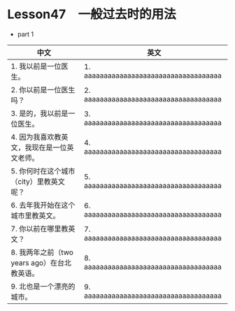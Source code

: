 
# Lesson47　一般过去时的用法

- part 1

| 中文                                         | 英文                                   |
| -------------------------------------------- | -------------------------------------- |
| 1. 我以前是一位医生。                        | 1. aaaaaaaaaaaaaaaaaaaaaaaaaaaaaaaaaaa |
| 2. 你以前是一位医生吗？                      | 2. aaaaaaaaaaaaaaaaaaaaaaaaaaaaaaaaaaa |
| 3. 是的，我以前是一位医生。                  | 3. aaaaaaaaaaaaaaaaaaaaaaaaaaaaaaaaaaa |
| 4. 因为我喜欢教英文，我现在是一位英文老师。  | 4. aaaaaaaaaaaaaaaaaaaaaaaaaaaaaaaaaaa |
| 5. 你何时在这个城市（city）里教英文呢？      | 5. aaaaaaaaaaaaaaaaaaaaaaaaaaaaaaaaaaa |
| 6. 去年我开始在这个城市里教英文。            | 6. aaaaaaaaaaaaaaaaaaaaaaaaaaaaaaaaaaa |
| 7. 你以前在哪里教英文？                      | 7. aaaaaaaaaaaaaaaaaaaaaaaaaaaaaaaaaaa |
| 8. 我两年之前（two years ago）在台北教英语。 | 8. aaaaaaaaaaaaaaaaaaaaaaaaaaaaaaaaaaa |
| 9. 北也是一个漂亮的城市。                    | 9. aaaaaaaaaaaaaaaaaaaaaaaaaaaaaaaaaaa |